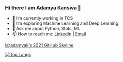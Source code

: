 ### Hi there  I am Adamya Kanswa 👋
- 🔭 I’m currently working in TCS
- 🌱 I’m exploring Machine Learning and Deep Learning
- 💬 Ask me about Python, Stats, ML
- 📫 How to reach me:  [LinkedIn](https://www.linkedin.com/in/adamya-kanswa/) | [Email](arshiadamk@gmail.com)

[!@adamyak's 2021 GitHub Skyline](https://skyline.github.com/adamyak/2021)

[![Top Langs](https://github-readme-stats.vercel.app/api/top-langs/?username=adamyak&layout=compact)](https://github.com/adamyak/github-readme-stats)


<!--
**adamyak/adamyak** is a ✨ _special_ ✨ repository because its `README.md` (this file) appears on your GitHub profile.

Here are some ideas to get you started:

- 🔭 I’m currently working on Machine Learning Projects
- 🌱 I’m currently learning Machone Learning and Deep Learning
- 👯 I’m looking to collaborate on ...
- 🤔 I’m looking for help with ...
- 💬 Ask me about Python, ML
- 📫 How to reach me: 
- 😄 Pronouns: ...
- ⚡ Fun fact: ...
-->
